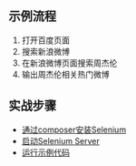 ## 示例流程  
1. 打开百度页面  
2. 搜索新浪微博  
3. 在新浪微博页面搜索周杰伦  
4. 输出周杰伦相关热门微博

## 实战步骤  
* [通过composer安装Selenium](#b1)  
* [启动Selenium Server](#b2)  
* [运行示例代码](#b3)

